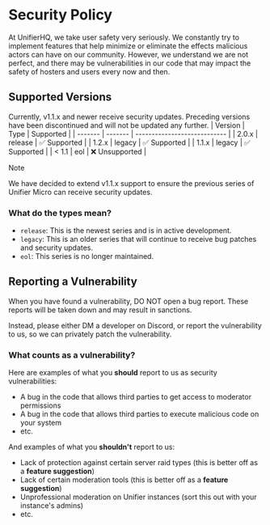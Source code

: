 # Security Policy
At UnifierHQ, we take user safety very seriously. We constantly try to 
implement features that help minimize or eliminate the effects malicious
actors can have on our community. However, we understand we are not 
perfect, and there may be vulnerabilities in our code that may impact 
the safety of hosters and users every now and then.

## Supported Versions
Currently, v1.1.x and newer receive security updates. Preceding versions
have been discontinued and will not be updated any further.
| Version | Type    | Supported                    |
| ------- | ------- | ---------------------------- |
| 2.0.x   | release | :white_check_mark: Supported |
| 1.2.x   | legacy  | :white_check_mark: Supported |
| 1.1.x   | legacy  | :white_check_mark: Supported |
| < 1.1   | eol     | :x: Unsupported              |

> [!NOTE]
> We have decided to extend v1.1.x support to ensure the previous series
> of Unifier Micro can receive security updates.

### What do the types mean?
- `release`: This is the newest series and is in active development.
- `legacy`: This is an older series that will continue to receive bug
  patches and security updates.
- `eol`: This series is no longer maintained.

## Reporting a Vulnerability
When you have found a vulnerability, DO NOT open a bug report. These 
reports will be taken down and may result in sanctions.

Instead, please either DM a developer on Discord, or report the 
vulnerability to us, so we can privately patch the vulnerability.

### What counts as a vulnerability?
Here are examples of what you **should** report to us as security
vulnerabilities:
- A bug in the code that allows third parties to get access to moderator
  permissions
- A bug in the code that allows third parties to execute malicious code
  on your system
- etc.

And examples of what you **shouldn't** report to us:
- Lack of protection against certain server raid types (this is better
  off as a **feature suggestion**)
- Lack of certain moderation tools (this is better off as a **feature
  suggestion**)
- Unprofessional moderation on Unifier instances (sort this out with your
  instance's admins)
- etc.
